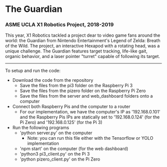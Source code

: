 # The Guardian

### ASME UCLA X1 Robotics Project, 2018-2019

This year, X1 Robotics tackled a project dear to video game fans around the world: the Guardian from Nintendo Entertainment's Legend of Zelda: Breath of the Wild. The project, an interactive Hexapod with a rotating head, was a unique challenge. The Guardian features target tracking, life-like gait, organic behavior, and a laser pointer "turret" capable of following its target.


- - - -


To setup and run the code:

* Download the code from the repository
    * Save the files from the pi3 folder on the Raspberry Pi 3
    * Save the files from the pizero folder on the Raspberry Pi Zero
    * Save the files from the server and web_dashboard folders onto a computer
* Connect both Raspberry Pis and the computer to a router 
    * For our implementation, we have the computer's IP as '192.168.0.101' and the Raspberry Pis IPs are statically set to '192.168.0.124' (for the Pi Zero) and '192.168.0.125' (for the Pi 3)
* Run the following programs
    * 'python server.py' on the computer
        * Note: you can run this file either with the Tensorflow or YOLO implementation
    * 'npm start' on the computer (for the web dashboard)
    * 'python3 pi3_client.py' on the Pi 3
    * 'python pizero_client.py' on the Pi Zero
